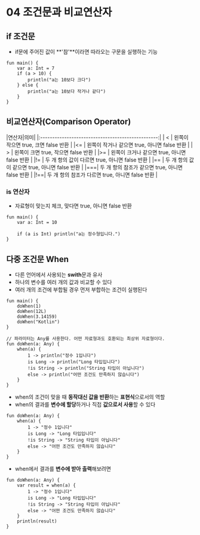 # 04 조건문과 비교연산자
## if 조건문
- if문에 주어진 값이 **'참'**이라면 따라오는 구문을 실행하는 기능
```{.kotlin}
fun main() {
    var a: Int = 7
    if (a > 10) {
        println("a는 10보다 크다")
    } else {
        println("a는 10보다 작거나 같다")
    }
}
```

## 비교연산자(Comparison Operator)
|연산자|의미|
|:-------------------------------------------------:|
| < | 왼쪽이 작으면 true, 크면 false 반환	          | 
|<= | 왼쪽이 작거나 같으면 true, 아니면 false 반환	   |
| > | 왼쪽이 크면 true, 작으면 false 반환	          |
|>= | 왼쪽이 크거나 같으면 true, 아니면 false 반환     |
|!= | 두 개 항의 값이 다르면 true, 아니면 false 반환   |
|== | 두 개 항의 값이 같으면 true, 아니면 false 반환   |
|===| 두 개 항의 참조가 같으면 true, 아니면 false 반환 |
|!==| 두 개 항의 참조가 다르면 true, 아니면 false 반환 |	

### is 연산자
- 자료형이 맞는지 체크, 맞다면 true, 아니면 false 반환
```{.kotlin}
fun main() {
    var a: Int = 10

    if (a is Int) println("a는 정수형입니다.")
}
```

## 다중 조건문 When
- 다른 언어에서 사용되는 **swith**문과 유사
- 하나의 변수를 여러 개의 값과 비교할 수 있다
- 여러 개의 조건에 부합될 경우 먼저 부합하는 조건이 실행된다
```{.kotlin}
fun main() {
    doWhen(1)
    doWhen(12L)
    doWhen(3.14159)
    doWhen("Kotlin")
}

// 파라미터는 Any를 사용한다. 어떤 자료형과도 호환되는 최상위 자료형이다.
fun doWhen(a: Any) {
    when(a) {
        1 -> println("정수 1입니다")
        is Long -> println("Long 타입입니다")
        !is String -> println("String 타입이 아닙니다")
        else -> println("어떤 조건도 만족하지 않습니다")
    }
}
```

- when의 조건이 맞을 때 **동작대신 값을 반환**하는 **표현식**으로서의 역할
- when의 결과를 **변수에 할당**하거나 직접 **값으로서 사용**할 수 있다
```{.kotlin}
fun doWhen(a: Any) {
    when(a) {
        1 -> "정수 1입니다"
        is Long -> "Long 타입입니다"
        !is String -> "String 타입이 아닙니다"
        else -> "어떤 조건도 만족하지 않습니다"
    }
}
```

- when에서 결과를 **변수에 받아 출력**해보려면
```{.kotlin}
fun doWhen(a: Any) {
    var result = when(a) {
        1 -> "정수 1입니다"
        is Long -> "Long 타입입니다"
        !is String -> "String 타입이 아닙니다"
        else -> "어떤 조건도 만족하지 않습니다"
    }
    println(result)
}
```


